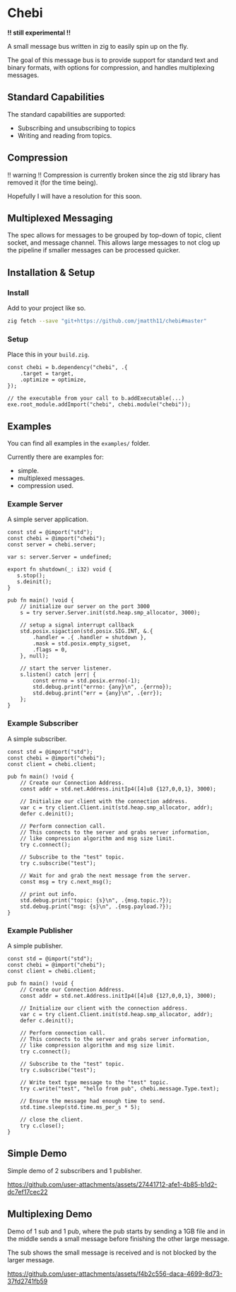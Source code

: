 # Chebi

**!! still experimental !!**

A small message bus written in zig to easily spin up on the fly.

The goal of this message bus is to provide support for standard text and binary
formats, with options for compression, and handles multiplexing messages.

## Standard Capabilities

The standard capabilities are supported:
- Subscribing and unsubscribing to topics
- Writing and reading from topics.

## Compression

!! warning !!
Compression is currently broken since the
zig std library has removed it (for the time being).

Hopefully I will have a resolution for this soon.

## Multiplexed Messaging

The spec allows for messages to be grouped by top-down of topic, client socket, and message channel.
This allows large messages to not clog up the pipeline if smaller messages can be processed quicker.

## Installation & Setup

### Install

Add to your project like so.
```bash
zig fetch --save "git+https://github.com/jmatth11/chebi#master"
```

### Setup

Place this in your `build.zig`.

```zig
const chebi = b.dependency("chebi", .{
    .target = target,
    .optimize = optimize,
});

// the executable from your call to b.addExecutable(...)
exe.root_module.addImport("chebi", chebi.module("chebi"));
```

## Examples

You can find all examples in the `examples/` folder.

Currently there are examples for:

- simple.
- multiplexed messages.
- compression used.

### Example Server

A simple server application.

```zig
const std = @import("std");
const chebi = @import("chebi");
const server = chebi.server;

var s: server.Server = undefined;

export fn shutdown(_: i32) void {
   s.stop();
   s.deinit();
}

pub fn main() !void {
    // initialize our server on the port 3000
    s = try server.Server.init(std.heap.smp_allocator, 3000);

    // setup a signal interrupt callback
    std.posix.sigaction(std.posix.SIG.INT, &.{
        .handler = .{ .handler = shutdown },
        .mask = std.posix.empty_sigset,
        .flags = 0,
    }, null);

    // start the server listener.
    s.listen() catch |err| {
        const errno = std.posix.errno(-1);
        std.debug.print("errno: {any}\n", .{errno});
        std.debug.print("err = {any}\n", .{err});
    };
}
```

### Example Subscriber

A simple subscriber.

```zig
const std = @import("std");
const chebi = @import("chebi");
const client = chebi.client;

pub fn main() !void {
    // Create our Connection Address.
    const addr = std.net.Address.initIp4([4]u8 {127,0,0,1}, 3000);

    // Initialize our client with the connection address.
    var c = try client.Client.init(std.heap.smp_allocator, addr);
    defer c.deinit();

    // Perform connection call.
    // This connects to the server and grabs server information,
    // like compression algorithm and msg size limit.
    try c.connect();

    // Subscribe to the "test" topic.
    try c.subscribe("test");

    // Wait for and grab the next message from the server.
    const msg = try c.next_msg();

    // print out info.
    std.debug.print("topic: {s}\n", .{msg.topic.?});
    std.debug.print("msg: {s}\n", .{msg.payload.?});
}
```

### Example Publisher

A simple publisher.

```zig
const std = @import("std");
const chebi = @import("chebi");
const client = chebi.client;

pub fn main() !void {
    // Create our Connection Address.
    const addr = std.net.Address.initIp4([4]u8 {127,0,0,1}, 3000);

    // Initialize our client with the connection address.
    var c = try client.Client.init(std.heap.smp_allocator, addr);
    defer c.deinit();

    // Perform connection call.
    // This connects to the server and grabs server information,
    // like compression algorithm and msg size limit.
    try c.connect();

    // Subscribe to the "test" topic.
    try c.subscribe("test");

    // Write text type message to the "test" topic.
    try c.write("test", "hello from pub", chebi.message.Type.text);

    // Ensure the message had enough time to send.
    std.time.sleep(std.time.ms_per_s * 5);

    // close the client.
    try c.close();
}
```

## Simple Demo

Simple demo of 2 subscribers and 1 publisher.

https://github.com/user-attachments/assets/27441712-afe1-4b85-b1d2-dc7ef17cec22

## Multiplexing Demo

Demo of 1 sub and 1 pub, where the pub starts by sending a 1GB file and in the
middle sends a small message before finishing the other large message.

The sub shows the small message is received and is not blocked by the larger
message.

https://github.com/user-attachments/assets/f4b2c556-daca-4699-8d73-37fd2741fb59
